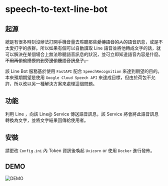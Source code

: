 # speech-to-text-line-bot 

## 起源

總是有很多時刻沒辦法打開手機音量去聆聽那些~~愛傳語音的人的~~語音訊息，或是不太愛打字的族群。所以如果有個可以自動讀取 Line 語音並將他轉成文字的話，就可以解決在某個場合上無法聆聽語音訊息的狀況，並可立即知道語音內容是什麼。~~不用再偷偷摸摸的到旁邊偷聽語音訊息了。~~

該 Line Bot 服務基於使用 `FastAPI` 配合 `SpeechRecognition` 來達到期望的目的。本來預期期望是使用 `Google Cloud Speech API` 來達成目標，但由於荷包不允許，所以改以另一種解決方案來處理這個問題。

## 功能

利用 Line ，向該 Line@ Service 傳送語音訊息，該 Service 將會將此語音訊息轉換為文字，並將文字結果回傳給使用者。

## 安裝

請更改 `Config.ini` 內 Token 資訊後喚起 `Uvicorn` or 使用 `Docker` 進行發佈。

## DEMO

![DEMO](https://user-images.githubusercontent.com/16682813/195927328-540c7771-8045-47fd-a7e1-b36a5ff1034d.gif)
